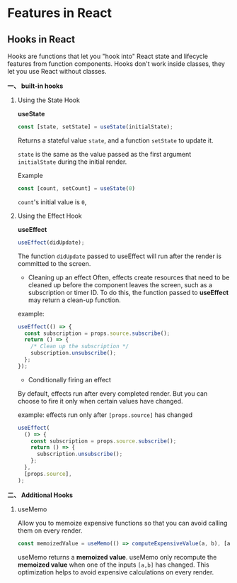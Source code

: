 # Features in React

## Hooks in React

Hooks are functions that let you "hook into" React state and lifecycle features from function components. Hooks don't work inside classes, they let you use React without classes.

**一、 built-in hooks**

1. Using the State Hook

    **useState**
    ```javascript
    const [state, setState] = useState(initialState);
    ```
    Returns a stateful value `state`, and a function `setState` to update it.

    `state` is the same as the value passed as the first argument `initialState` during the initial render.

    Example
    ```js
    const [count, setCount] = useState(0)
    ```
    `count`'s initial value is `0`, 

2. Using the Effect Hook

    **useEffect**
    ```js
    useEffect(didUpdate);
    ```
    The function `didUpdate` passed to useEffect will run after the render is committed to the screen.

    * Cleaning up an effect
    Often, effects create resources that need to be cleaned up before the component leaves the screen, such as a subscription or timer ID. To do this, the function passed to **useEffect** may return a clean-up function.

    example:
    ```js
    useEffect(() => {
      const subscription = props.source.subscribe();
      return () => {
        /* Clean up the subscription */
        subscription.unsubscribe();
      };
    });
    ```

    * Conditionally firing an effect

    By default, effects run after every completed render. But you can choose to fire it only when certain values have changed.

    example: effects run only after `[props.source]` has changed
    ```js
    useEffect(
      () => {
        const subscription = props.source.subscribe();
        return () => {
          subscription.unsubscribe();
        };
      },
      [props.source],
    );
    ```

**二、 Additional Hooks**

1. useMemo

    Allow you to memoize expensive functions so that you can avoid calling them on every render.
    ```js
    const memoizedValue = useMemo(() => computeExpensiveValue(a, b), [a, b]);
    ```
    useMemo returns a **memoized value**. useMemo only recompute the **memoized value** when one of the inputs `[a,b]` has changed. This optimization helps to avoid expensive calculations on every render.